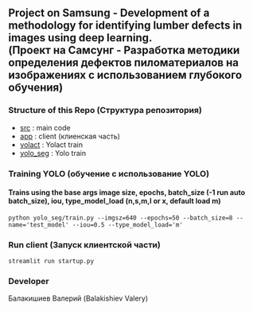 ## Project on Samsung - Development of a methodology for identifying lumber defects in images using deep learning.<br/>(Проект на Самсунг - Разработка методики определения дефектов пиломатериалов на изображениях с использованием глубокого обучения)


### Structure of this Repo (Структура репозитория)
- [src](src) : main code
- [app](src/app) : client (клиенская часть)
- [yolact](src/yolact) : Yolact train
- [yolo_seg](src/yolo_seg) : Yolo train

### Training YOLO (обучение с использование YOLO)
#### Trains using the base args image size, epochs, batch_size (-1 run auto batch_size), iou, type_model_load (n,s,m,l or x, default load m)
```
python yolo_seg/train.py --imgsz=640 --epochs=50 --batch_size=8 --name='test_model' --iou=0.5 --type_model_load='m'
```

### Run client (Запуск клиентской части)
```
streamlit run startup.py
```

### Developer
Балакишиев Валерий (Balakishiev Valery)



